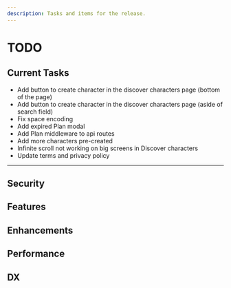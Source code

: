 ```yaml
---
description: Tasks and items for the release.
---
```


# TODO

## Current Tasks

- Add button to create character in the discover characters page (bottom of the page)
- Add button to create character in the discover characters page (aside of search field)
- Fix space encoding
- Add expired Plan modal
- Add Plan middleware to api routes
- Add more characters pre-created
- Infinite scroll not working on big screens in Discover characters
- Update terms and privacy policy

---

## Security

## Features

## Enhancements

## Performance

## DX
